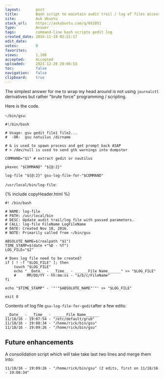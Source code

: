 ```yaml
---
layout:       post
title:        Bash script to maintain audit trail / log of files accessed
site:         Ask Ubuntu
stack_url:    https://askubuntu.com/q/851051
type:         Answer
tags:         command-line bash scripts gedit log
created_date: 2016-11-19 02:21:17
edit_date:    
votes:        0
favorites:    
views:        1,180
accepted:     Accepted
uploaded:     2021-12-28 20:06:53
toc:          false
navigation:   false
clipboard:    true
---
```


The simplest answer for me to wrap my head around is not using `journalctl` derivatives but rather "brute force" programming / scripting.

Here is the code.

`~/bin/gsu`:

``` 
#!/bin/bash

# Usage: gsu gedit file1 file2...
#  -OR-  gsu natuilus /dirname

# & is used to spawn process and get prompt back ASAP
# > /dev/null is used to send gtk warnings into dumpster

COMMAND="$1" # extract gedit or nautilus

pkexec "$COMMAND" "${@:2}"

log-file "${@:2}" gsu-log-file-for-"$COMMAND"

```

`/usr/local/bin/log-file`:

{% include copyHeader.html %}
``` 
#! /bin/bash

# NAME: log-file
# PATH: /usr/local/bin
# DESC: Update audit trail/log file with passed parameters.
# CALL: log-file FileName LogFileName
# DATE: Created Nov 18, 2016.
# NOTE: Primarily called from ~/bin/gsu

ABSOLUTE_NAME=$(realpath "$1")
TIME_STAMP=$(date +"%D - %T")
LOG_FILE="$2"

# Does log file need to be created?
if [ ! -f "$LOG_FILE" ]; then
    touch "$LOG_FILE"
    echo "__Date__ - __Time__ - ______File Name______" >> "$LOG_FILE"
    #     MM/DD/YY - hh:mm:ss - "a/b/c/FileName"
fi

echo "$TIME_STAMP" - '"'"$ABSOLUTE_NAME"'"' >> "$LOG_FILE"

exit 0

```

Contents of log file `gsu-log-file-for-gedit`after a few edits:

``` 
__Date__ - __Time__ - ______File Name______
11/18/16 - 19:07:54 - "/etc/default/grub"
11/18/16 - 19:08:34 - "/home/rick/bin/gsu"
11/18/16 - 19:09:26 - "/home/rick/bin/gsu"

```

## Future enhancements

A consolidation script which will take take last two lines and merge them into:

``` 
11/18/16 - 19:09:26 - "/home/rick/bin/gsu" (2 edits, first on 11/18/16 - 19:08:34"

```

